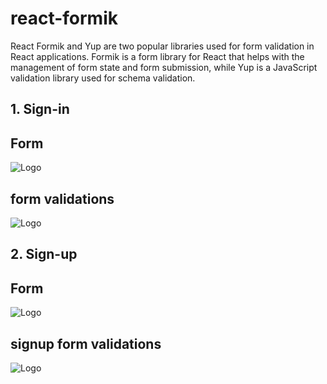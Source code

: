 # react-formik
React Formik and Yup are two popular libraries used for form validation in React applications. Formik is a form library for React that helps with the management of form state and form submission, while Yup is a JavaScript validation library used for schema validation.

## 1. Sign-in
## Form
![Logo](https://geekystack.com/wp-content/uploads/2023/02/signin-1.png)

## form validations
![Logo](https://geekystack.com/wp-content/uploads/2023/02/signin-2.png)

## 2. Sign-up
## Form
![Logo](https://geekystack.com/wp-content/uploads/2023/02/signup-1.png)

## signup form validations
![Logo](https://geekystack.com/wp-content/uploads/2023/02/signup-2.png)



